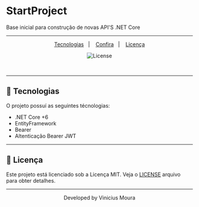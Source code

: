 # StartProject
Base inicial para construção de novas API'S .NET Core

---

<p align="center">
  <a href="#-technologies">Tecnologias</a>&nbsp;&nbsp;&nbsp;|&nbsp;&nbsp;&nbsp;
  <a href="#-preview">Confira</a>&nbsp;&nbsp;&nbsp;|&nbsp;&nbsp;&nbsp;
  <a href="#-license">Licença</a>
</p>

<p align="center">
  <img  src="https://img.shields.io/static/v1?label=license&message=MIT&color=5965E0&labelColor=121214" alt="License">
</p>

<br>

---
## 🚀 Tecnologias

O projeto possuí as seguintes técnologias:
- .NET Core +6
- EntityFramework
- Bearer
- Altenticação Bearer JWT
---

## 📝 Licença

Este projeto está licenciado sob a Licença MIT. Veja o [LICENSE](LICENSE.md) arquivo para obter detalhes.

---


<p align="center">Developed by Vinicius Moura</p>
